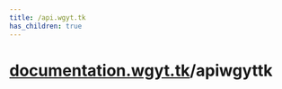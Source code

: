 ```yaml
---
title: /api.wgyt.tk
has_children: true
---
```

# [documentation.wgyt.tk](https://documentation.wgyt.tk)/apiwgyttk
